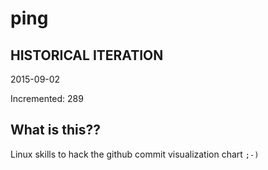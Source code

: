 # ping

## HISTORICAL ITERATION
2015-09-02

Incremented: 289

## What is this?? 
Linux skills to hack the github commit visualization chart `;-)`
